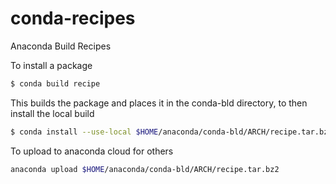 conda-recipes
=============

Anaconda Build Recipes

To install a package 

```bash
$ conda build recipe
```
This builds the package and places it in the conda-bld directory, to then install the local build

```bash
$ conda install --use-local $HOME/anaconda/conda-bld/ARCH/recipe.tar.bz2
```

To upload to anaconda cloud for others
```bash
anaconda upload $HOME/anaconda/conda-bld/ARCH/recipe.tar.bz2
```
